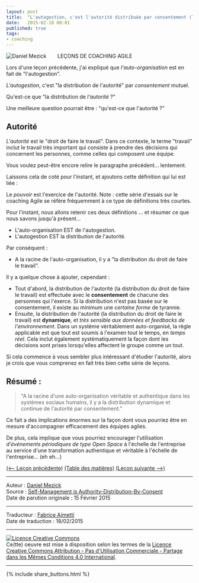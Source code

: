 ```yaml
---
layout: post
title:  "L'autogestion, c'est l'autorité distribuée par consentement (leçon 5)"
date:   2015-02-18 00:01
published: true
tags:
- coaching
---
```


<div align="left" style="float:left; padding-right:30px" >
  <img title="Daniel Mezick" src="{{ site.url }}assets/daniel_mezick/daniel-mezick-002.png" />
</div>
LEÇONS DE COACHING AGILE

Lors d'une leçon précédente, j'ai expliqué que _l'auto-organisation_ est en fait de "l'autogestion".

_L'autogestion_, c'est "la distribution de l'autorité" par _consentement_ mutuel.

Qu'est-ce que "la distribution de _l'autorité_ ?"

Une meilleure question pourrait être : "qu'est-ce que l'autorité ?"

## Autorité

_L'autorité_ est le "droit de faire le travail". Dans ce contexte, le terme "travail" inclut le travail très important qui consiste à prendre des décisions qui concernent les personnes, comme celles qui composent une équipe.

Vous voulez peut-être encore relire le paragraphe précédent... lentement.

Laissons cela de coté pour l'instant, et ajoutons cette définition qui lui est liée :

Le _pouvoir_ est l'exercice de l'autorité. Note : cette série d'essais sur le coaching Agile se réfère fréquemment à ce type de définitions très courtes.

Pour l'instant, nous allons retenir ces deux définitions ... et résumer ce que nous savons jusqu'à présent...

* L'auto-organisation EST de l'autogestion.
* L'autogestion EST la distribution de l'autorité.


Par conséquent :

* A la racine de l'auto-organisation, il y a "la distribution du droit de faire le travail".


Il y a quelque chose à ajouter, cependant :

* Tout d'abord, la distribution de l'autorité (la distribution du droit de faire le travail) est effectuée avec le **consentement** de chacune des personnes qui l'exerce. Si la distribution n'est pas basée sur le consentement, il existe au minimum une _certaine forme_ de tyrannie.
* Ensuite, la distribution de l'autorité (la distribution du droit de faire le travail) est **dynamique**, et _très sensible aux données et feedbacks de l'environnement_. Dans un système véritablement auto-organisé, la règle applicable est que tout est soumis à l'examen tout le temps, en _temps réel_. Cela inclut également systématiquement la façon dont les décisions sont prises lorsqu'elles affectent le groupe comme un tout.

Si cela commence à vous sembler plus intéressant d'étudier l'autorité, alors je crois que vous comprenez en fait très bien cette série de leçons.

## Résumé :

> "A la racine d'une auto-organisation véritable et authentique dans les systèmes sociaux humains, il y a la distribution dynamique et continue de l'autorité par consentement."

Ce fait a des implications énormes sur la façon dont vous pourriez être en mesure d'accompagner efficacement des équipes agiles.

De plus, cela implique que vous pourriez encourager l'utilisation _d'événements périodiques de type Open Space_ à l'échelle de l'entreprise au service d'une transformation authentique et véritable à l'échelle de l'entreprise... (eh eh...)

[(<-- Leçon précédente)](http://www.les-traducteurs-agiles.org/2015/02/19/l-auto-organisation-est-de-l-auto-gestion-lecon-4.html) [(Table des matières)](http://www.les-traducteurs-agiles.org/2015/02/15/lecons-de-coaching.html) [(Leçon suivante -->)](http://www.les-traducteurs-agiles.org/2015/02/19/votre-style-autoritaire-tue-l-auto-organisation-lecon-6.html)  

---
Auteur : [Daniel Mezick](https://twitter.com/DanielMezick)  
Source : [Self-Management is Authority-Distribution-By-Consent](http://newtechusa.net/agile/self-management-is-authority-distribution-by-consent/)  
Date de parution originale : 15 Février 2015  

---
Traducteur : [Fabrice Aimetti](http://www.fabrice-aimetti.fr/)  
Date de traduction : 18/02/2015  

---

<a rel="license" href="http://creativecommons.org/licenses/by-nc-sa/4.0/"><img alt="Licence Creative Commons" style="border-width:0" src="http://i.creativecommons.org/l/by-nc-sa/4.0/88x31.png" /></a><br />Ce(tte) oeuvre est mise à disposition selon les termes de la <a rel="license" href="http://creativecommons.org/licenses/by-nc-sa/4.0/">Licence Creative Commons Attribution - Pas d'Utilisation Commerciale - Partage dans les Mêmes Conditions 4.0 International</a>.

---

{% include share_buttons.html %}
